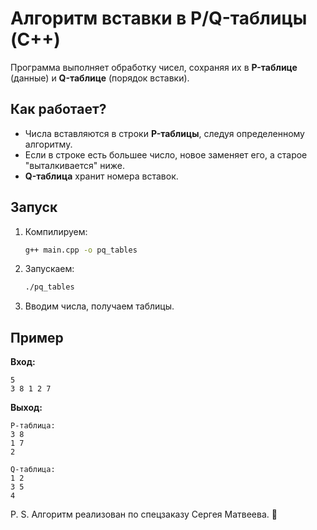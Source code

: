 # Алгоритм вставки в P/Q-таблицы (C++)

Программа выполняет обработку чисел, сохраняя их в **P-таблице** (данные) и **Q-таблице** (порядок вставки).

## Как работает?

- Числа вставляются в строки **P-таблицы**, следуя определенному алгоритму.
- Если в строке есть большее число, новое заменяет его, а старое "выталкивается" ниже.
- **Q-таблица** хранит номера вставок.

## Запуск

1. Компилируем:
   ```sh
   g++ main.cpp -o pq_tables
   ```
2. Запускаем:
   ```sh
   ./pq_tables
   ```
3. Вводим числа, получаем таблицы.

## Пример

**Вход:**
```
5
3 8 1 2 7
```
**Выход:**
```
P-таблица:
3 8
1 7
2 

Q-таблица:
1 2
3 5
4
```

P. S. Алгоритм реализован по спецзаказу Сергея Матвеева. 🚀
